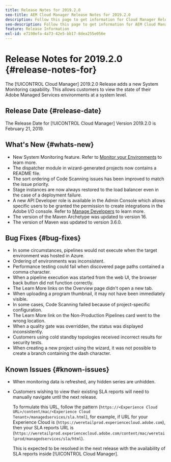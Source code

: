 ```yaml
---
title: Release Notes for 2019.2.0
seo-title: AEM Cloud Manager Release Notes for 2019.2.0
description: Follow this page to get information for Cloud Manager Release 2019.2.0.
seo-description: Follow this page to get information for AEM Cloud Manager Release 2019.2.0.
feature: Release Information
exl-id: e7198efa-4a73-42e5-bb17-8dea255e056e
---
```

# Release Notes for 2019.2.0 {#release-notes-for}

The [!UICONTROL Cloud Manager] 2019.2.0 Release adds a new System Monitoring capability. This allows customers to view the state of their Adobe Managed Services environments at a system level.


## Release Date {#release-date}

The Release Date for [!UICONTROL Cloud Manager] Version 2019.2.0 is February 21, 2019.

## What's New {#whats-new}

* New System Monitoring feature. Refer to [Monitor your Environments](/help/using/monitoring-environments.md) to learn more.
* The dispatcher module in wizard-generated projects now contains a README file.
* The sort ordering of Code Scanning issues has been improved to match the issue priority.
* Stage instances are now always restored to the load balancer even in the case of a deployment failure.
* A new API Developer role is available in the Admin Console which allows specific users to be granted the permission to create integrations in the Adobe I/O console. Refer to [Manage Developers](https://www.adobe.com/go/aac_api_prod_learn) to learn more.
* The version of the Maven Archetype was updated to version 16.
* The version of Maven was updated to version 3.6.0.

## Bug Fixes {#bug-fixes}

* In some circumstances, pipelines would not execute when the target environment was hosted in Azure.
* Ordering of environments was inconsistent.
* Performance testing could fail when discovered page paths contained a comma character.
* When a pipeline execution was started from the web UI, the browser back button did not function correctly.
* The Learn More links on the Overview page didn't open a new tab.
* When uploading a program thumbnail, it may not have been immediately visible.
* In some cases, Code Scanning failed because of project-specific configuration.
* The Learn More link on the Non-Production Pipelines card went to the wrong location.
* When a quality gate was overridden, the status was displayed inconsistently.
* Customers using cold standby topologies received incorrect results for security tests.
* When creating a new project using the wizard, it was not possible to create a branch containing the dash character.

## Known Issues {#known-issues}

* When monitoring data is refreshed, any hidden series are unhidden.
* Customers wishing to view their existing SLA reports will need to manually navigate until the next release. 

  To formulate this URL, follow the pattern (`https://<Experience Cloud URL>/content/mac/<Experience Cloud Tenant>/managedservices/sla.html`), for example, if URL for your Experience Cloud is (`https://weretailprod.experiencecloud.adobe.com`), then your SLA reports URL is (`https://weretailprod.experiencecloud.adobe.com/content/mac/weretailprod/managedservices/sla/html`).

  This is expected to be resolved in the next release with the availability of SLA reports inside [!UICONTROL Cloud Manager].

